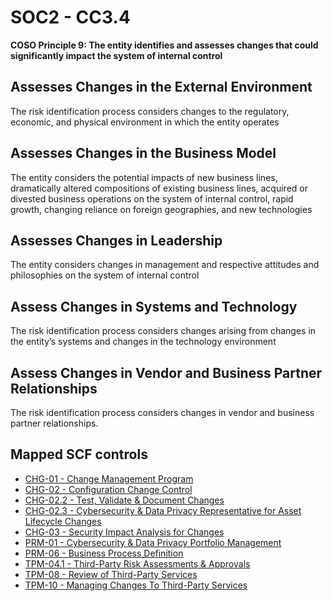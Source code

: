 # SOC2 - CC3.4
**COSO Principle 9: The entity identifies and assesses changes that could significantly impact the system of internal control**
## Assesses Changes in the External Environment
The risk identification process considers changes to the regulatory, economic, and physical environment in which the entity operates
## Assesses Changes in the Business Model
The entity considers the potential impacts of new business lines, dramatically altered compositions of existing business lines, acquired or divested business operations on the system of internal control, rapid growth, changing reliance on foreign geographies, and new technologies
## Assesses Changes in Leadership
The entity considers changes in management and respective attitudes and philosophies on the system of internal control
## Assess Changes in Systems and Technology
The risk identification process considers changes arising from changes in the entity’s systems and changes in the technology environment
## Assess Changes in Vendor and Business Partner Relationships
The risk identification process considers changes in vendor and business partner relationships.
## Mapped SCF controls
- [CHG-01 - Change Management Program](../scf/chg-01-changemanagementprogram.md)
- [CHG-02 - Configuration Change Control](../scf/chg-02-configurationchangecontrol.md)
- [CHG-02.2 - Test, Validate & Document Changes](../scf/chg-022-test,validate&documentchanges.md)
- [CHG-02.3 - Cybersecurity & Data Privacy Representative for Asset Lifecycle Changes](../scf/chg-023-cybersecurity&dataprivacyrepresentativeforassetlifecyclechanges.md)
- [CHG-03 - Security Impact Analysis for Changes](../scf/chg-03-securityimpactanalysisforchanges.md)
- [PRM-01 - Cybersecurity & Data Privacy Portfolio Management](../scf/prm-01-cybersecurity&dataprivacyportfoliomanagement.md)
- [PRM-06 - Business Process Definition](../scf/prm-06-businessprocessdefinition.md)
- [TPM-04.1 - Third-Party Risk Assessments & Approvals](../scf/tpm-041-third-partyriskassessments&approvals.md)
- [TPM-08 - Review of Third-Party Services](../scf/tpm-08-reviewofthird-partyservices.md)
- [TPM-10 - Managing Changes To Third-Party Services](../scf/tpm-10-managingchangestothird-partyservices.md)